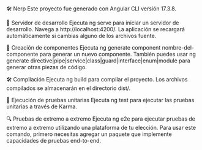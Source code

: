 🛠️ Nerp
Este proyecto fue generado con Angular CLI versión 17.3.8.

🚀 Servidor de desarrollo
Ejecuta ng serve para iniciar un servidor de desarrollo. Navega a http://localhost:4200/. La aplicación se recargará automáticamente si cambias alguno de los archivos fuente.

🧩 Creación de componentes
Ejecuta ng generate component nombre-del-componente para generar un nuevo componente. También puedes usar ng generate directive|pipe|service|class|guard|interface|enum|module para generar otras piezas de código.

🛠️ Compilación
Ejecuta ng build para compilar el proyecto. Los archivos compilados se almacenarán en el directorio dist/.

🧪 Ejecución de pruebas unitarias
Ejecuta ng test para ejecutar las pruebas unitarias a través de Karma.

🔍 Pruebas de extremo a extremo
Ejecuta ng e2e para ejecutar pruebas de extremo a extremo utilizando una plataforma de tu elección. Para usar este comando, primero necesitas agregar un paquete que implemente capacidades de pruebas end-to-end.